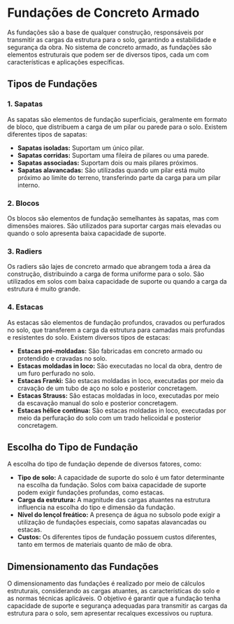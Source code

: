 # Fundações de Concreto Armado

As fundações são a base de qualquer construção, responsáveis por transmitir as cargas da estrutura para o solo, garantindo a estabilidade e segurança da obra. No sistema de concreto armado, as fundações são elementos estruturais que podem ser de diversos tipos, cada um com características e aplicações específicas.

## Tipos de Fundações

### 1. Sapatas

As sapatas são elementos de fundação superficiais, geralmente em formato de bloco, que distribuem a carga de um pilar ou parede para o solo. Existem diferentes tipos de sapatas:

* **Sapatas isoladas:** Suportam um único pilar.
* **Sapatas corridas:** Suportam uma fileira de pilares ou uma parede.
* **Sapatas associadas:** Suportam dois ou mais pilares próximos.
* **Sapatas alavancadas:** São utilizadas quando um pilar está muito próximo ao limite do terreno, transferindo parte da carga para um pilar interno.

### 2. Blocos

Os blocos são elementos de fundação semelhantes às sapatas, mas com dimensões maiores. São utilizados para suportar cargas mais elevadas ou quando o solo apresenta baixa capacidade de suporte.

### 3. Radiers

Os radiers são lajes de concreto armado que abrangem toda a área da construção, distribuindo a carga de forma uniforme para o solo. São utilizados em solos com baixa capacidade de suporte ou quando a carga da estrutura é muito grande.

### 4. Estacas

As estacas são elementos de fundação profundos, cravados ou perfurados no solo, que transferem a carga da estrutura para camadas mais profundas e resistentes do solo. Existem diversos tipos de estacas:

* **Estacas pré-moldadas:** São fabricadas em concreto armado ou protendido e cravadas no solo.
* **Estacas moldadas in loco:** São executadas no local da obra, dentro de um furo perfurado no solo.
* **Estacas Franki:** São estacas moldadas in loco, executadas por meio da cravação de um tubo de aço no solo e posterior concretagem.
* **Estacas Strauss:** São estacas moldadas in loco, executadas por meio da escavação manual do solo e posterior concretagem.
* **Estacas hélice contínua:** São estacas moldadas in loco, executadas por meio da perfuração do solo com um trado helicoidal e posterior concretagem.

## Escolha do Tipo de Fundação

A escolha do tipo de fundação depende de diversos fatores, como:

* **Tipo de solo:** A capacidade de suporte do solo é um fator determinante na escolha da fundação. Solos com baixa capacidade de suporte podem exigir fundações profundas, como estacas.
* **Carga da estrutura:** A magnitude das cargas atuantes na estrutura influencia na escolha do tipo e dimensão da fundação.
* **Nível do lençol freático:** A presença de água no subsolo pode exigir a utilização de fundações especiais, como sapatas alavancadas ou estacas.
* **Custos:** Os diferentes tipos de fundação possuem custos diferentes, tanto em termos de materiais quanto de mão de obra.

## Dimensionamento das Fundações

O dimensionamento das fundações é realizado por meio de cálculos estruturais, considerando as cargas atuantes, as características do solo e as normas técnicas aplicáveis. O objetivo é garantir que a fundação tenha capacidade de suporte e segurança adequadas para transmitir as cargas da estrutura para o solo, sem apresentar recalques excessivos ou ruptura.
